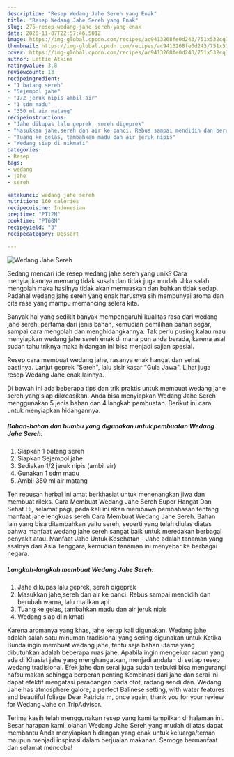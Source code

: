 ```yaml
---
description: "Resep Wedang Jahe Sereh yang Enak"
title: "Resep Wedang Jahe Sereh yang Enak"
slug: 275-resep-wedang-jahe-sereh-yang-enak
date: 2020-11-07T22:57:46.501Z
image: https://img-global.cpcdn.com/recipes/ac9413268fe0d243/751x532cq70/wedang-jahe-sereh-foto-resep-utama.jpg
thumbnail: https://img-global.cpcdn.com/recipes/ac9413268fe0d243/751x532cq70/wedang-jahe-sereh-foto-resep-utama.jpg
cover: https://img-global.cpcdn.com/recipes/ac9413268fe0d243/751x532cq70/wedang-jahe-sereh-foto-resep-utama.jpg
author: Lettie Atkins
ratingvalue: 3.8
reviewcount: 13
recipeingredient:
- "1 batang sereh"
- "Sejempol jahe"
- "1/2 jeruk nipis ambil air"
- "1 sdm madu"
- "350 ml air matang"
recipeinstructions:
- "Jahe dikupas lalu geprek, sereh digeprek"
- "Masukkan jahe,sereh dan air ke panci. Rebus sampai mendidih dan berubah warna, lalu matikan api"
- "Tuang ke gelas, tambahkan madu dan air jeruk nipis"
- "Wedang siap di nikmati"
categories:
- Resep
tags:
- wedang
- jahe
- sereh

katakunci: wedang jahe sereh 
nutrition: 160 calories
recipecuisine: Indonesian
preptime: "PT12M"
cooktime: "PT60M"
recipeyield: "3"
recipecategory: Dessert

---
```



![Wedang Jahe Sereh](https://img-global.cpcdn.com/recipes/ac9413268fe0d243/751x532cq70/wedang-jahe-sereh-foto-resep-utama.jpg)

Sedang mencari ide resep wedang jahe sereh yang unik? Cara menyiapkannya memang tidak susah dan tidak juga mudah. Jika salah mengolah maka hasilnya tidak akan memuaskan dan bahkan tidak sedap. Padahal wedang jahe sereh yang enak harusnya sih mempunyai aroma dan cita rasa yang mampu memancing selera kita.

Banyak hal yang sedikit banyak mempengaruhi kualitas rasa dari wedang jahe sereh, pertama dari jenis bahan, kemudian pemilihan bahan segar, sampai cara mengolah dan menghidangkannya. Tak perlu pusing kalau mau menyiapkan wedang jahe sereh enak di mana pun anda berada, karena asal sudah tahu triknya maka hidangan ini bisa menjadi sajian spesial.

Resep cara membuat wedang jahe, rasanya enak hangat dan sehat pastinya. Lanjut geprek &#34;Sereh&#34;, lalu sisir kasar &#34;Gula Jawa&#34;. Lihat juga resep Wedang Jahe enak lainnya.


Di bawah ini ada beberapa tips dan trik praktis untuk membuat wedang jahe sereh yang siap dikreasikan. Anda bisa menyiapkan Wedang Jahe Sereh menggunakan 5 jenis bahan dan 4 langkah pembuatan. Berikut ini cara untuk menyiapkan hidangannya.

<!--inarticleads1-->

##### Bahan-bahan dan bumbu yang digunakan untuk pembuatan Wedang Jahe Sereh:

1. Siapkan 1 batang sereh
1. Siapkan Sejempol jahe
1. Sediakan 1/2 jeruk nipis (ambil air)
1. Gunakan 1 sdm madu
1. Ambil 350 ml air matang


Teh rebusan herbal ini amat berkhasiat untuk menenangkan jiwa dan membuat rileks. Cara Membuat Wedang Jahe Sereh Super Hangat Dan Sehat Hi, selamat pagi, pada kali ini akan membawa pembahasan tentang manfaat jahe lengkuas sereh Cara Membuat Wedang Jahe Sereh. Bahan lain yang bisa ditambahkan yaitu sereh, seperti yang telah diulas diatas bahwa manfaat wedang jahe sereh sangat baik untuk meredakan berbagai penyakit atau. Manfaat Jahe Untuk Kesehatan - Jahe adalah tanaman yang asalnya dari Asia Tenggara, kemudian tanaman ini menyebar ke berbagai negara. 

<!--inarticleads2-->

##### Langkah-langkah membuat Wedang Jahe Sereh:

1. Jahe dikupas lalu geprek, sereh digeprek
1. Masukkan jahe,sereh dan air ke panci. Rebus sampai mendidih dan berubah warna, lalu matikan api
1. Tuang ke gelas, tambahkan madu dan air jeruk nipis
1. Wedang siap di nikmati


Karena aromanya yang khas, jahe kerap kali digunakan. Wedang jahe adalah salah satu minuman tradisional yang sering digunakan untuk Ketika Bunda ingin membuat wedang jahe, tentu saja bahan utama yang dibutuhkan adalah beberapa ruas jahe. Apabila ingin mengeluar racun yang ada di Khasiat jahe yang menghangatkan, menjadi andalan di setiap resep wedang tradisional. Efek jahe dan serai juga sudah terbukti bisa mengurangi nafsu makan sehingga berperan penting Kombinasi dari jahe dan serai ini dapat efektif mengatasi peradangan pada otot, radang sendi dan. Wedang Jahe has atmosphere galore, a perfect Balinese setting, with water features and beautiful foliage Dear Patricia m, once again, thank you for your review for Wedang Jahe on TripAdvisor. 

Terima kasih telah menggunakan resep yang kami tampilkan di halaman ini. Besar harapan kami, olahan Wedang Jahe Sereh yang mudah di atas dapat membantu Anda menyiapkan hidangan yang enak untuk keluarga/teman maupun menjadi inspirasi dalam berjualan makanan. Semoga bermanfaat dan selamat mencoba!
